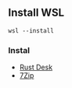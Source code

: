 ## Install WSL

```
wsl --install
```

### Instal

- [Rust Desk](https://github.com/rustdesk/rustdesk/releases/download/1.4.1/rustdesk-1.4.1-x86_64.exe)
- [7Zip](https://www.7-zip.org/a/7z2501-x64.exe)


